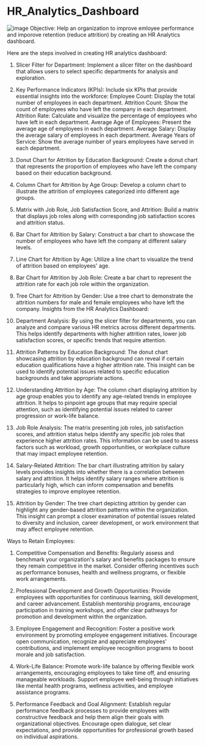 # HR_Analytics_Dashboard
![image](https://github.com/utkgpta/HR_Analytics_Dashboard/assets/149560414/1eca962f-d329-4394-a0c2-ba988e7f85d1)
Objective:
Help an organization to improve emloyee performance and imporove retention (reduce attrition) by creating an HR Analytics dashboard.

Here are the steps involved in creating HR analytics dashboard:

1. Slicer Filter for Department:
Implement a slicer filter on the dashboard that allows users to select specific departments for analysis and exploration.
2. Key Performance Indicators (KPIs):
Include six KPIs that provide essential insights into the workforce:
Employee Count: Display the total number of employees in each department.
Attrition Count: Show the count of employees who have left the company in each department.
Attrition Rate: Calculate and visualize the percentage of employees who have left in each department.
Average Age of Employees: Present the average age of employees in each department.
Average Salary: Display the average salary of employees in each department.
Average Years of Service: Show the average number of years employees have served in each department.
3. Donut Chart for Attrition by Education Background:
Create a donut chart that represents the proportion of employees who have left the company based on their education background.
4. Column Chart for Attrition by Age Group:
Develop a column chart to illustrate the attrition of employees categorized into different age groups.
5. Matrix with Job Role, Job Satisfaction Score, and Attrition:
Build a matrix that displays job roles along with corresponding job satisfaction scores and attrition status.
6. Bar Chart for Attrition by Salary:
Construct a bar chart to showcase the number of employees who have left the company at different salary levels.
7. Line Chart for Attrition by Age:
Utilize a line chart to visualize the trend of attrition based on employees' age.
8. Bar Chart for Attrition by Job Role:
Create a bar chart to represent the attrition rate for each job role within the organization.
9. Tree Chart for Attrition by Gender:
Use a tree chart to demonstrate the attrition numbers for male and female employees who have left the company.
Insights from the HR Analytics Dashboard:
1. Department Analysis:
By using the slicer filter for departments, you can analyze and compare various HR metrics across different departments. This helps identify departments with higher attrition rates, lower job satisfaction scores, or specific trends that require attention.

2. Attrition Patterns by Education Background:
The donut chart showcasing attrition by education background can reveal if certain education qualifications have a higher attrition rate. This insight can be used to identify potential issues related to specific education backgrounds and take appropriate actions.

3. Understanding Attrition by Age:
The column chart displaying attrition by age group enables you to identify any age-related trends in employee attrition. It helps to pinpoint age groups that may require special attention, such as identifying potential issues related to career progression or work-life balance.

4. Job Role Analysis:
The matrix presenting job roles, job satisfaction scores, and attrition status helps identify any specific job roles that experience higher attrition rates. This information can be used to assess factors such as workload, growth opportunities, or workplace culture that may impact employee retention.

5. Salary-Related Attrition:
The bar chart illustrating attrition by salary levels provides insights into whether there is a correlation between salary and attrition. It helps identify salary ranges where attrition is particularly high, which can inform compensation and benefits strategies to improve employee retention.

6. Attrition by Gender:
The tree chart depicting attrition by gender can highlight any gender-based attrition patterns within the organization. This insight can prompt a closer examination of potential issues related to diversity and inclusion, career development, or work environment that may affect employee retention.

Ways to Retain Employees:
1. Competitive Compensation and Benefits:
Regularly assess and benchmark your organization's salary and benefits packages to ensure they remain competitive in the market. Consider offering incentives such as performance bonuses, health and wellness programs, or flexible work arrangements.

2. Professional Development and Growth Opportunities:
Provide employees with opportunities for continuous learning, skill development, and career advancement. Establish mentorship programs, encourage participation in training workshops, and offer clear pathways for promotion and development within the organization.

3. Employee Engagement and Recognition:
Foster a positive work environment by promoting employee engagement initiatives. Encourage open communication, recognize and appreciate employees' contributions, and implement employee recognition programs to boost morale and job satisfaction.

4. Work-Life Balance:
Promote work-life balance by offering flexible work arrangements, encouraging employees to take time off, and ensuring manageable workloads. Support employee well-being through initiatives like mental health programs, wellness activities, and employee assistance programs.

5. Performance Feedback and Goal Alignment:
Establish regular performance feedback processes to provide employees with constructive feedback and help them align their goals with organizational objectives. Encourage open dialogue, set clear expectations, and provide opportunities for professional growth based on individual aspirations.
